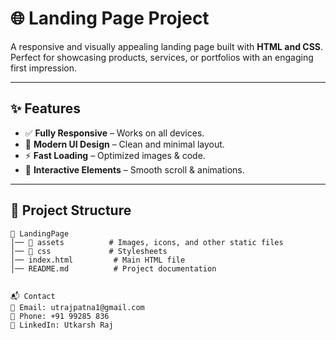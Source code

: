 # 🌐 Landing Page Project

A responsive and visually appealing landing page built with **HTML and  CSS**.  
Perfect for showcasing products, services, or portfolios with an engaging first impression.

---

## ✨ Features
- ✅ **Fully Responsive** – Works on all devices.
- 🎨 **Modern UI Design** – Clean and minimal layout.
- ⚡ **Fast Loading** – Optimized images & code.
- 🔗 **Interactive Elements** – Smooth scroll & animations.

---

## 📂 Project Structure
```plaintext
📁 LandingPage
│── 📁 assets          # Images, icons, and other static files
│── 📁 css             # Stylesheets
│── index.html         # Main HTML file
│── README.md          # Project documentation


📬 Contact
📧 Email: utrajpatna1@gmail.com
📱 Phone: +91 99285 836
🔗 LinkedIn: Utkarsh Raj


